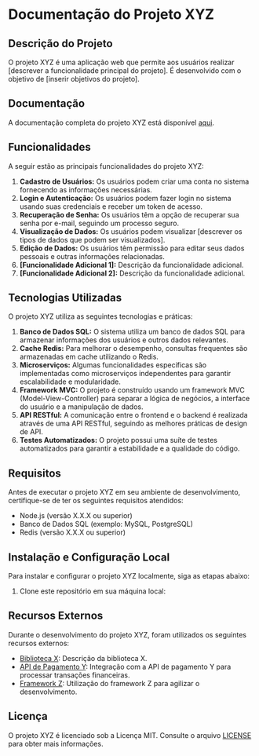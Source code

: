 # Documentação do Projeto XYZ

## Descrição do Projeto

O projeto XYZ é uma aplicação web que permite aos usuários realizar [descrever a funcionalidade principal do projeto]. É desenvolvido com o objetivo de [inserir objetivos do projeto].

## Documentação

A documentação completa do projeto XYZ está disponível [aqui](https://exemplo.com/documentacao).

## Funcionalidades

A seguir estão as principais funcionalidades do projeto XYZ:

1. **Cadastro de Usuários:** Os usuários podem criar uma conta no sistema fornecendo as informações necessárias.
2. **Login e Autenticação:** Os usuários podem fazer login no sistema usando suas credenciais e receber um token de acesso.
3. **Recuperação de Senha:** Os usuários têm a opção de recuperar sua senha por e-mail, seguindo um processo seguro.
4. **Visualização de Dados:** Os usuários podem visualizar [descrever os tipos de dados que podem ser visualizados].
5. **Edição de Dados:** Os usuários têm permissão para editar seus dados pessoais e outras informações relacionadas.
6. **[Funcionalidade Adicional 1]:** Descrição da funcionalidade adicional.
7. **[Funcionalidade Adicional 2]:** Descrição da funcionalidade adicional.

## Tecnologias Utilizadas

O projeto XYZ utiliza as seguintes tecnologias e práticas:

1. **Banco de Dados SQL:** O sistema utiliza um banco de dados SQL para armazenar informações dos usuários e outros dados relevantes.
2. **Cache Redis:** Para melhorar o desempenho, consultas frequentes são armazenadas em cache utilizando o Redis.
3. **Microserviços:** Algumas funcionalidades específicas são implementadas como microserviços independentes para garantir escalabilidade e modularidade.
4. **Framework MVC:** O projeto é construído usando um framework MVC (Model-View-Controller) para separar a lógica de negócios, a interface do usuário e a manipulação de dados.
5. **API RESTful:** A comunicação entre o frontend e o backend é realizada através de uma API RESTful, seguindo as melhores práticas de design de API.
6. **Testes Automatizados:** O projeto possui uma suíte de testes automatizados para garantir a estabilidade e a qualidade do código.

## Requisitos

Antes de executar o projeto XYZ em seu ambiente de desenvolvimento, certifique-se de ter os seguintes requisitos atendidos:

- Node.js (versão X.X.X ou superior)
- Banco de Dados SQL (exemplo: MySQL, PostgreSQL)
- Redis (versão X.X.X ou superior)

## Instalação e Configuração Local

Para instalar e configurar o projeto XYZ localmente, siga as etapas abaixo:

1. Clone este repositório em sua máquina local:

## Recursos Externos

Durante o desenvolvimento do projeto XYZ, foram utilizados os seguintes recursos externos:

- [Biblioteca X](https://exemplo.com/biblioteca-x): Descrição da biblioteca X.
- [API de Pagamento Y](https://exemplo.com/api-pagamento-y): Integração com a API de pagamento Y para processar transações financeiras.
- [Framework Z](https://exemplo.com/framework-z): Utilização do framework Z para agilizar o desenvolvimento.

## Licença

O projeto XYZ é licenciado sob a Licença MIT. Consulte o arquivo [LICENSE](https://github.com/seu-usuario/projeto-xyz/blob/main/LICENSE) para obter mais informações.  

